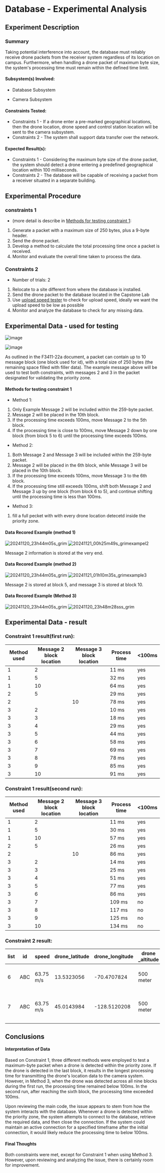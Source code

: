 # Database - Experimental Analysis
## Experiment Description
### Summary
Taking potential interference into account, the database must reliably receive drone packets from the receiver system regardless of its location on campus. Furthermore, when handling a drone packet of maximum byte size, the system's processing time must remain within the defined time limit.

#### Subsystem(s) Involved:
- Database Subsystem
  
- Camera Subsystem

#### Constraints Tested:
- Constraints 1 - If a drone enter a pre-marked geographical locations, then the drone location, drone speed and control station location will be sent to the camera subsystem.
- Constraints 2 -  The system shall support data transfer over the network.
 
#### Expected Result(s):
- Constraints 1 - Considering the maximum byte size of the drone packet, the system should detect a drone entering a predefined geographical location within 100 milliseconds.
- Constraints 2 - The database will be capable of receiving a packet from a receiver situated in a separate building.

## Experimental Procedure
<!-- Description of what you did ideally in steps -->
### constraints 1
- (more detail is describe in [Methods for testing constraint 1](#Methods-for-testing-constraint-1): 
1. Generate a packet with a maximum size of 250 bytes, plus a 9-byte header.
2. Send the drone packet.
3. Develop a method to calculate the total processing time once a packet is received.
4. Monitor and evaluate the overall time taken to process the data.

### Constraints 2
- Number of trials: 2
1. Relocate to a site different from where the database is installed.
2. Send the drone packet to the database located in the Capstone Lab
3. Use [upload speed tester](https://www.speedtest.net/result/17036840573) to check for upload speed, ideally we want the upload speed to be low as possible
4. Monitor and analyze the database to check for any missing data.

## Experimental Data - used for testing
![image](https://github.com/user-attachments/assets/c0b2b018-2962-4469-b7c9-dcfd86310da4)

![image](https://github.com/user-attachments/assets/6e9f0fb3-fb5d-4cff-a5e2-eb9b090221ab)


As outlined in the F3411-22a document, a packet can contain up to 10 message block (one block used for id), with a total size of 250 bytes (the remaining space filled with filler data). The example message above will be used to test both constraints, with messages 2 and 3 in the packet designated for validating the priority zone.

#### Methods for testing constraint 1
- Method 1:
1. Only Example Message 2 will be included within the 259-byte packet.
2. Message 2 will be placed in the 10th block.
3. If the processing time exceeds 100ms, move Message 2 to the 5th block.
4. If the processing time is close to 100ms, move Message 2 down by one block (from block 5 to 6) until the processing time exceeds 100ms.

- Method 2:
1. Both Message 2 and Message 3 will be included within the 259-byte packet.
2. Message 2 will be placed in the 6th block, while Message 3 will be placed in the 10th block.
3. If the processing time exceeds 100ms, move Message 3 to the 6th block.
4. If the processing time still exceeds 100ms, shift both Message 2 and Message 3 up by one block (from block 6 to 5), and continue shifting until the processing time is less than 100ms.

- Method 3:
1. fill a full pecket with with every drone location detecetd inside the priority zone.

#### Data Recored Example (method 1)
![20241120_23h44m05s_grim](https://github.com/user-attachments/assets/42294710-e2f3-4cc9-a73a-31c25a926a77)
![20241121_00h25m49s_grimexampel2](https://github.com/user-attachments/assets/aba9ffc2-9d39-44ef-b7cf-4d1f93b6d3a8)

Message 2 information is stored at the very end.

#### Data Recored Example (method 2)
![20241120_23h44m05s_grim](https://github.com/user-attachments/assets/42294710-e2f3-4cc9-a73a-31c25a926a77)
![20241121_01h10m35s_grimexample3](https://github.com/user-attachments/assets/ae215d3d-b036-4c27-b112-e2d1f6becfa1)

Message 2 is stored at block 5, and message 3 is stored at block 10.

#### Data Recored Example (Method 3)
![20241120_23h44m05s_grim](https://github.com/user-attachments/assets/42294710-e2f3-4cc9-a73a-31c25a926a77)
![20241120_23h48m28sss_grim](https://github.com/user-attachments/assets/0db99c64-44ad-4b03-888d-0d5e3418b2eb)

## Experimental Data - result
<!-- data tables or graph of the results (whichever is appropriate) -->
### Constraint 1 result(first run):
|  Method used | Message 2 block location | Message 3 block location| Process time | <100ms |
|--------------|-----------|-----------|----------------|--------------|
|  1 | 2 | | 11 ms | yes |
|  1 | 5 | | 32 ms | yes |
|  1 | 10 | | 64 ms | yes |
|  2 | 5 |  | 29 ms | yes |
|  2 | | 10 | 78 ms | yes |
|  3 | 2 | | 10 ms | yes |
|  3 | 3 | | 18 ms | yes |
|  3 | 4 | | 29 ms | yes |
|  3 | 5 | | 44 ms | yes |
|  3 | 6 | | 58 ms | yes |
|  3 | 7 | | 69 ms | yes |
|  3 | 8 | | 78 ms | yes |
|  3 | 9 | | 85 ms | yes |
|  3 | 10 | | 91 ms | yes |

### Constraint 1 result(second run):
|  Method used | Message 2 block location | Message 3 block location| Process time | <100ms |
|--------------|-----------|-----------|----------------|--------------|
|  1 | 2 | | 11 ms | yes |
|  1 | 5 | | 30 ms | yes |
|  1 | 10 | | 57 ms | yes |
|  2 | 5 |  | 26 ms | yes |
|  2 | | 10 | 86 ms | yes |
|  3 | 2 | | 14 ms | yes |
|  3 | 3 | | 25 ms | yes |
|  3 | 4 | | 51 ms | yes |
|  3 | 5 | | 77 ms | yes |
|  3 | 6 | | 86 ms | yes |
|  3 | 7 | | 109 ms | no |
|  3 | 8 | | 117 ms | no |
|  3 | 9 | | 125 ms | no |
|  3 | 10 | | 134 ms | no |

### Constraint 2 result:
|  list | id | speed | drone_latitude | drone_longitude | drone _altitude | timestamp | Send Location | upload Speed | Recevied? |
|--------|----------------|-------------------|------------|------------|------------|------------|------------|------------|----|
|    6   |  ABC   |  63.75 m/s |     13.5323056    | -70.4707824 | 500 meter | 2024-11-20 21:07:46 | Basement of Prescott Hall | 84.19 Mbps | Yes |
|    7   |  ABC   |  63.75 m/s|     45.0143984    | -128.5120208 | 500 meter | 2024-11-20 21:07:46 | Tennis Court behind the Library | 26.75 Mbps | Yes |


## Conclusions
#### Interpretation of Data
<!-- explain what the results of the experiments mean and what conclusions you draw -->
Based on Constraint 1, three different methods were employed to test a maximum-byte packet when a drone is detected within the priority zone. If the drone is detected in the last block, it results in the longest processing time for transmitting the drone's location data to the camera system. However, in Method 3, when the drone was detected across all nine blocks during the first run, the processing time remained below 100ms. In the second run, after reaching the sixth block, the processing time exceeded 100ms.

Upon reviewing the main code, the issue appears to stem from how the system interacts with the database. Whenever a drone is detected within the priority zone, the system attempts to connect to the database, retrieve the required data, and then close the connection. If the system could maintain an active connection for a specified timeframe after the initial connection, it would likely reduce the processing time to below 100ms.

#### Final Thoughts
<!-- Were constraints met? -->
Both constraints were met, except for Constraint 1 when using Method 3. However, upon reviewing and analyzing the issue, there is certainly room for improvement.
